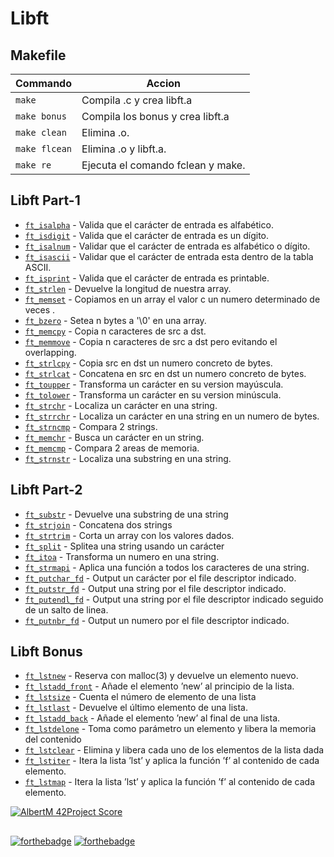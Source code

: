 # Libft

## Makefile

| Commando       	|  Accion 	|
|----------------	|----------	|
| `make`      	    | Compila .c y crea libft.a  	|
| `make bonus`      | Compila los bonus y crea libft.a  	|
| `make clean`      | Elimina .o. |
| `make flcean`     | Elimina .o y libft.a.  	|
| `make re`     	| Ejecuta el comando fclean y make.  	|

## Libft Part-1
- [`ft_isalpha`](ft_isalpha.c)	        - Valida que el carácter de entrada es alfabético.
- [`ft_isdigit`](ft_isdigit.c)          - Valida que el carácter de entrada es un dígito.
- [`ft_isalnum`](ft_isalnum.c)          - Validar que el carácter de entrada es alfabético o dígito.
- [`ft_isascii`](ft_isascii.c)          - Validar que el carácter de entrada esta dentro de la tabla ASCII.
- [`ft_isprint`](ft_isprint.c)          - Valida que el carácter de entrada es printable.
- [`ft_strlen`](ft_strlen.c)            - Devuelve la longitud de nuestra array.
- [`ft_memset`](ft_memset.c)            - Copiamos en un array el valor c un numero determinado de veces .
- [`ft_bzero`](ft_bzero.c)              - Setea n bytes a '\0' en una array. 
- [`ft_memcpy`](ft_memcpy.c)            - Copia n caracteres de src a dst.
- [`ft_memmove`](ft_memmove.c)          - Copia n caracteres de src a dst pero evitando el overlapping.
- [`ft_strlcpy`](ft_strlcpy.c)          - Copia src en dst un numero concreto de bytes.
- [`ft_strlcat`](ft_strlcat.c)          - Concatena en src en dst un numero concreto de bytes.
- [`ft_toupper`](ft_toupper.c)          - Transforma un carácter en su version mayúscula.
- [`ft_tolower`](ft_tolower.c)          - Transforma un carácter en su version minúscula.
- [`ft_strchr`](ft_strchr.c)            - Localiza un carácter en una string.
- [`ft_strrchr`](ft_strrchr.c)          - Localiza un carácter en una string en un numero de bytes.
- [`ft_strncmp`](ft_strncmp.c)          - Compara 2 strings.
- [`ft_memchr`](ft_memchr.c)            - Busca un carácter en un string.
- [`ft_memcmp`](ft_memcmp.c)            - Compara 2 areas de memoria.
- [`ft_strnstr`](ft_strnstr.c)          - Localiza una substring en una string.

## Libft Part-2
- [`ft_substr`](ft_substr.c)	        - Devuelve una substring de una string
- [`ft_strjoin`](ft_strjoin.c)	        - Concatena dos strings
- [`ft_strtrim`](ft_strtrim.c)	        - Corta un array con los valores dados.
- [`ft_split`](ft_split.c)	            - Splitea una string usando un carácter
- [`ft_itoa`](ft_itoa.c)	            - Transforma un numero en una string. 
- [`ft_strmapi`](ft_strmapi.c)          - Aplica una función a todos los caracteres de una string. 
- [`ft_putchar_fd`](ft_putchar_fd.c)	- Output un carácter por el file descriptor indicado.
- [`ft_putstr_fd`](ft_putstr_fd.c)      - Output una string por el file descriptor indicado.
- [`ft_putendl_fd`](ft_putendl_fd.c)	- Output una string por el file descriptor indicado seguido de un salto de linea.
- [`ft_putnbr_fd`](ft_putnbr_fd.c)	    - Output un numero por el file descriptor indicado. 

## Libft Bonus
- [`ft_lstnew`](ft_lstnew.c)	            - Reserva con malloc(3) y devuelve un elemento nuevo.
- [`ft_lstadd_front`](ft_lstadd_front.c)	- Añade el elemento ’new’ al principio de la lista.
- [`ft_lstsize`](ft_lstsize.c)	          - Cuenta el número de elemento de una lista
- [`ft_lstlast`](ft_lstlast.c)	          - Devuelve el último elemento de una lista.
- [`ft_lstadd_back`](ft_lstadd_back.c)	  - Añade el elemento ’new’ al final de una lista.
- [`ft_lstdelone`](ft_lstdelone.c)	      - Toma como parámetro un elemento y libera la memoria del contenido
- [`ft_lstclear`](ft_lstclear.c)	        - Elimina y libera cada uno de los elementos de la lista dada
- [`ft_lstiter`](ft_lstiter.c)	          - Itera la lista ’lst’ y aplica la función ’f’ al contenido de cada elemento.
- [`ft_lstmap`](ft_lstmap.c)	            - Itera la lista ’lst’ y aplica la función ’f’ al contenido de cada elemento.

[![AlbertM 42Project Score](https://badge42.herokuapp.com/api/project/amantara/libft)](https://github.com/JaeSeoKim/badge42)

##
[![forthebadge](https://forthebadge.com/images/badges/made-with-c.svg)](https://forthebadge.com)
[![forthebadge](https://forthebadge.com/images/badges/built-with-love.svg)](https://forthebadge.com)
